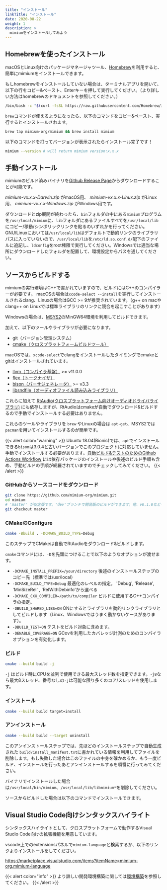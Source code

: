 ```yaml
---
title: "インストール"
linkTitle: "インストール"
date: 2020-08-22
weight: 1
description: >
  mimiumをインストールしてみよう
---
```


## Homebrewを使ったインストール

macOSとLinux向けのパッケージマネージャツール、[Homebrew](https://brew.sh/)を利用すると、簡単にmimiumをインストールできます。

もしhomebrewをインストールしていない場合は、ターミナルアプリを開いて、以下の行をコピー&ペースト、Enterキーを押して実行してください。（より詳しい方法はhomebrewのドキュメントを参照してください。）

```bash
/bin/bash -c "$(curl -fsSL https://raw.githubusercontent.com/Homebrew/install/master/install.sh)"
```

`brew`コマンドが使えるようになったら、以下のコマンドをコピー&ペースト、実行するとインストールされます。

```bash
brew tap mimium-org/mimium && brew install mimium
```

以下のコマンドを打ってバージョンが表示されたらインストール完了です！

```bash
mimium --version # will return mimium version:x.x.x
```

## 手動インストール

mimiumのビルド済みバイナリを[Github Release Page](https://github.com/mimium-org/mimium/releases)からダウンロードすることが可能です。

*mimium-vx.x.x-Darwin.zip* がmacOS用、 *mimium-vx.x.x-Linux.zip* がLinux用、 *mimium-vx.x.x-Windows.zip* がWindows用です。

ダウンロードとzip展開が終わったら、`bin`フォルダの中にある`mimium`プログラムを`/usr/local/mimium`に、`lib`フォルダにあるファイルすべてを`/usr/local/lib`にコピー/移動/シンボリックリンクを貼るのいずれかを行ってください。GNU/Linuxにおいては`/usr/local/lib`はデフォルトで動的リンクのライブラリパスに入っていないので、`/usr/local/lib`を`/etc/ld.so.conf.d/`配下のファイルに追記し、`ldconfig`をroot権限で実行してください。Windowsでは適当な場所にダウンロードしたフォルダを配置して、環境設定からパスを通してください。

## ソースからビルドする

mimiumの実行環境はC++で書かれていますので、ビルドにはC++のコンパイラーが必要です。
macOSの場合は`xcode-select --install`を実行してインストールされるclang、Linuxの場合はGCC >= 9が推奨されています。（g++ on macやclang++ on Linuxでは標準ライブラリのリンクに競合を起こすことがあります）

Windowsの場合は、[MSYS2](https://www.msys2.org/)のMinGW64環境を利用してビルドできます。

加えて、以下のツールやライブラリが必要になります。

- git（バージョン管理システム）
- [cmake（クロスプラットフォームビルドツール）](https://cmake.org/)

macOSでは、`xcode-select`でclangをインストールしたタイミングでcmakeとgitはインストールされています。

- [llvm（コンパイラ基盤）](https://llvm.org/) >= v11.0.0
- [flex（トークナイザ）](https://github.com/westes/flex/)
- [bison（パーサジェネレータ）](https://www.gnu.org/software/bison/) >= v3.3
- [libsndfile（オーディオファイル読み込みライブラリ）](http://www.mega-nerd.com/libsndfile/)

これらに加えて [RtAudio(クロスプラットフォーム向けオーディオドライバライブラリ)](https://github.com/thestk/rtaudio) にも依存しますが、RtAudioはcmakeが自動でダウンロード&ビルドするので手動でインストールする必要はありません。

これらのツールやライブラリを `brew` やLinuxの場合は `apt-get`、MSYS2では`pacman`を用いてインストールするのが簡単です。

{{< alert color="warning" >}}
Ubuntu 18.04(Bionic)では、`apt`でインストールできる`bison`は3.0.4と古いバージョンでこのプロジェクトに対応していません。手動でインストールする必要があります。[自動ビルド&テストのためのGithub Actions Workflow](https://github.com/mimium-org/mimium/blob/dev/.github/workflows/build_and_test.yml) には依存パッケージのインストールや後述のビルド手順も含め、手動ビルドの手順が網羅されていますのでチェックしてみてください。
{{< /alert >}}

### GitHubからソースコードをダウンロード

```bash
git clone https://github.com/mimium-org/mimium.git
cd mimium
# 'master' が安定版です。'dev'ブランチで開発版のビルドができます。他、v0.1.0などリリースバージョンのtagを用いてバージョンを変更することが可能です。
git checkout master 
```
### CMakeのConfigure

```bash
cmake -Bbuild . -DCMAKE_BUILD_TYPE=Debug
```

このステップでCMakeは自動でRtAudioをダウンロード&ビルドします。

`cmake`コマンドには、`-D`を先頭につけることで以下のようなオプションが渡せます。

- `-DCMAKE_INSTALL_PREFIX=/your/directory` 後述のインストールステップのコピー先（標準では/usr/local）
- `-DCMAKE_BUILD_TYPE=Debug` 最適化のレベルの指定。 'Debug', 'Release', 'MinSizeRel' , 'RelWithDebinfo'から選べる
- `-DCMAKE_CXX_COMPILER=/path/to/compiler` ビルドに使用するC++コンパイラの指定。
- `-DBUILD_SHARED_LIBS=ON` ONにするとライブラリを動的リンクライブラリとしてビルドします（Linux、Windowsではうまく動かないケースがあります）。
- `-DBUILD_TEST=ON` テストをビルド対象に含めます。
- `-DENABLE_COVERAGE=ON` GCovを利用したカバレッジ計測のためのコンパイラオプションを有効化します。
### ビルド

```bash
cmake --build build -j
```

`-j` はビルド時にCPUを並列で使用できる最大スレッド数を指定できます。`-j8`なら最大8スレッド、番号なしの`-j`は可能な限り多くのコア/スレッドを使用します。

### インストール

```bash
cmake --build build target=install
```
### アンインストール

```bash
cmake --build build --target uninstall
```

このアンインストールステップでは、先ほどのインストールステップで自動生成された `build/install_manifest.txt`に書かれている情報を利用してファイルを削除します。もし失敗した場合はこのファイルの中身を確かめるか、もう一度ビルド、インストールを行ったあとアンインストールするを順番に行ってみてください。

バイナリでインストールした場合は`/usr/local/bin/mimium`、`/usr/local/lib/libmimium*`を削除してください。

ソースからビルドした場合は以下のコマンドでインストールできます。
## Visual Studio Code向けシンタックスハイライト

シンタックスハイライトとして、クロスプラットフォームで動作するVisual Studio Code向けの拡張機能を用意しています。

vscode上でのextensionsパネルで`mimium-language`と検索するか、以下のリンクよりインストールをしてください。

<https://marketplace.visualstudio.com/items?itemName=mimium-org.mimium-language>


{{< alert color="info" >}}
より詳しい開発環境構築に関しては[環境構築](/ja/docs/developers-guide/setup-development-environments/)を参照してください。
{{< /alert >}}
